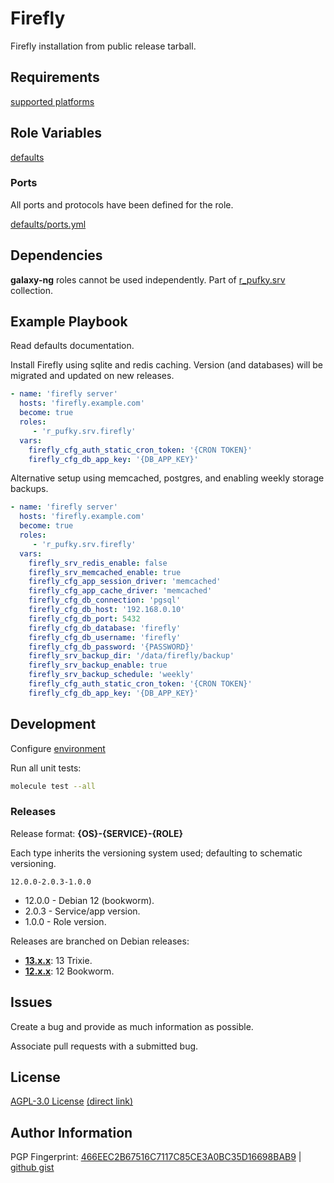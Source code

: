 # Firefly
Firefly installation from public release tarball.

## Requirements
[supported platforms](https://github.com/r-pufky/ansible_firefly/blob/main/meta/main.yml)

## Role Variables
[defaults](https://github.com/r-pufky/ansible_firefly/tree/main/defaults/main)

### Ports
All ports and protocols have been defined for the role.

[defaults/ports.yml](https://github.com/r-pufky/ansible_firefly/blob/main/defaults/main/ports.yml)

## Dependencies
**galaxy-ng** roles cannot be used independently. Part of
[r_pufky.srv](https://github.com/r-pufky/ansible_collection_srv) collection.

## Example Playbook
Read defaults documentation.

Install Firefly using sqlite and redis caching. Version (and databases) will be
migrated and updated on new releases.

``` yaml
- name: 'firefly server'
  hosts: 'firefly.example.com'
  become: true
  roles:
     - 'r_pufky.srv.firefly'
  vars:
    firefly_cfg_auth_static_cron_token: '{CRON TOKEN}'
    firefly_cfg_db_app_key: '{DB_APP_KEY}'
```

Alternative setup using memcached, postgres, and enabling weekly storage
backups.

``` yaml
- name: 'firefly server'
  hosts: 'firefly.example.com'
  become: true
  roles:
     - 'r_pufky.srv.firefly'
  vars:
    firefly_srv_redis_enable: false
    firefly_srv_memcached_enable: true
    firefly_cfg_app_session_driver: 'memcached'
    firefly_cfg_app_cache_driver: 'memcached'
    firefly_cfg_db_connection: 'pgsql'
    firefly_cfg_db_host: '192.168.0.10'
    firefly_cfg_db_port: 5432
    firefly_cfg_db_database: 'firefly'
    firefly_cfg_db_username: 'firefly'
    firefly_cfg_db_password: '{PASSWORD}'
    firefly_srv_backup_dir: '/data/firefly/backup'
    firefly_srv_backup_enable: true
    firefly_srv_backup_schedule: 'weekly'
    firefly_cfg_auth_static_cron_token: '{CRON TOKEN}'
    firefly_cfg_db_app_key: '{DB_APP_KEY}'
```

## Development
Configure [environment](https://github.com/r-pufky/ansible_collection_srv/blob/main/docs/dev/environment/README.md)

Run all unit tests:
``` bash
molecule test --all
```

### Releases
Release format: **{OS}-{SERVICE}-{ROLE}**

Each type inherits the versioning system used; defaulting to schematic
versioning.

`12.0.0-2.0.3-1.0.0`

* 12.0.0 - Debian 12 (bookworm).
* 2.0.3 - Service/app version.
* 1.0.0 - Role version.

Releases are branched on Debian releases:

* **[13.x.x](https://github.com/r-pufky/ansible_firefly)**: 13 Trixie.
* **[12.x.x](https://github.com/r-pufky/ansible_firefly/tree/12.x)**: 12 Bookworm.

## Issues
Create a bug and provide as much information as possible.

Associate pull requests with a submitted bug.

## License
[AGPL-3.0 License](https://www.tldrlegal.com/license/gnu-affero-general-public-license-v3-agpl-3-0)
 [(direct link)](https://github.com/r-pufky/ansible_firefly/blob/main/LICENSE)

## Author Information
PGP Fingerprint: [466EEC2B67516C7117C85CE3A0BC35D16698BAB9](https://keys.openpgp.org/vks/v1/by-fingerprint/466EEC2B67516C7117C85CE3A0BC35D16698BAB9)
| [github gist](https://gist.github.com/r-pufky/a8df36977c55b5bb20829267c4c49d22)
